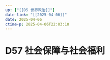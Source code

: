 ```yaml
---
up: ["[[D5 世界政治]]"]
date-link: "[[2025-04-06]]"
date: 2025-04-06
ctime-p: 2025-04-06T22:03:10
---
```


# D57 社会保障与社会福利
